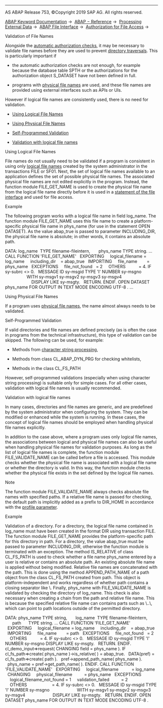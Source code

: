   

* * *

AS ABAP Release 753, ©Copyright 2019 SAP AG. All rights reserved.

[ABAP Keyword Documentation](https://help.sap.com/doc/abapdocu_753_index_htm/7.53/en-US/abenabap.htm) →  [ABAP − Reference](https://help.sap.com/doc/abapdocu_753_index_htm/7.53/en-US/abenabap_reference.htm) →  [Processing External Data](https://help.sap.com/doc/abapdocu_753_index_htm/7.53/en-US/abenabap_language_external_data.htm) →  [ABAP File Interface](https://help.sap.com/doc/abapdocu_753_index_htm/7.53/en-US/abenabap_language_files.htm) →  [Authorization for File Access](https://help.sap.com/doc/abapdocu_753_index_htm/7.53/en-US/abendataset_auth.htm) → 

Validation of File Names

Alongside the [automatic authorization checks](https://help.sap.com/doc/abapdocu_753_index_htm/7.53/en-US/abenfile_interface_authority.htm), it may be necessary to validate file names before they are used to prevent [directory traversals](https://help.sap.com/doc/abapdocu_753_index_htm/7.53/en-US/abendirectory_traversal_glosry.htm "Glossary Entry"). This is particularly important if

-   the automatic authorization checks are not enough, for example because the database table SPTH or the authorizations for the authorization object S\_DATASET have not been defined in full.

-   programs with [physical file names](https://help.sap.com/doc/abapdocu_753_index_htm/7.53/en-US/abenphysical_filename_glosry.htm "Glossary Entry") are used, and these file names are provided using external interfaces such as APIs or UIs.

However if logical file names are consistently used, there is no need for validation.

-   [Using Logical File Names](#@@ITOC@@ABENDATASET_AUTH_SELF_1)

-   [Using Physical File Names](#@@ITOC@@ABENDATASET_AUTH_SELF_2)

-   [Self-Programmed Validation](#@@ITOC@@ABENDATASET_AUTH_SELF_3)

-   [Validation with logical file names](#@@ITOC@@ABENDATASET_AUTH_SELF_4)

Using Logical File Names

File names do not usually need to be validated if a program is consistent in using only [logical file names](https://help.sap.com/doc/abapdocu_753_index_htm/7.53/en-US/abenlogical_filename_glosry.htm "Glossary Entry") created by the system administrator in the transactions FILE or SF01. Next, the set of logical file names available to an application defines the set of possible physical file names. The associated physical file names are not edited explicitly in the program. Instead, the function module FILE\_GET\_NAME is used to create the physical file name from the logical file name directly before it is used in a [statement of the file interface](https://help.sap.com/doc/abapdocu_753_index_htm/7.53/en-US/abenfile_interface_statements.htm) and used for file access.

Example

The following program works with a logical file name in field log\_name. The function module FILE\_GET\_NAME uses this file name to create a platform-specific physical file name in phys\_name (for use in the statement OPEN DATASET). As the value abap\_true is passed to parameter INCLUDING\_DIR, the physical file name is absolute; in other words, it contains an absolute path.

DATA: log\_name  TYPE filename-fileintern,
      phys\_name TYPE string.
...
CALL FUNCTION 'FILE\_GET\_NAME'
  EXPORTING
    logical\_filename = log\_name
    including\_dir    = abap\_true
  IMPORTING
    file\_name        = phys\_name
  EXCEPTIONS
    file\_not\_found   = 2
    OTHERS           = 4.
IF sy-subrc <> 0.
  MESSAGE ID sy-msgid TYPE 'I' NUMBER sy-msgno
                      WITH sy-msgv1 sy-msgv2 sy-msgv3 sy-msgv4
                      DISPLAY LIKE sy-msgty.
  RETURN.
ENDIF.
OPEN DATASET phys\_name FOR OUTPUT IN TEXT MODE ENCODING UTF-8 .
...

Using Physical File Names

If a program uses [physical file names](https://help.sap.com/doc/abapdocu_753_index_htm/7.53/en-US/abenphysical_filename_glosry.htm "Glossary Entry"), the name almost always needs to be validated.

Self-Programmed Validation

If valid directories and file names are defined precisely (as is often the case in programs from the technical infrastructure), this type of validation can be skipped. The following can be used, for example:

-   Methods from [character string processing](https://help.sap.com/doc/abapdocu_753_index_htm/7.53/en-US/abenabap_data_string.htm),

-   Methods from class CL\_ABAP\_DYN\_PRG for checking whitelists,

-   Methods in the class CL\_FS\_PATH

However, self-programmed validations (especially when using character string processing) is suitable only for simple cases. For all other cases, validation with logical file names is usually recommended.

Validation with logical file names

In many cases, directories and file names are generic, and are predefined by the system administrator when configuring the system. They can be modified or enhanced while the system is running. In these cases, the concept of logical file names should be employed when handling physical file names explicitly.

In addition to the case above, where a program uses only logical file names, the associations between logical and physical file names can also be useful when handling physical file names for validation purposes. As long as the list of logical file names is complete, the function module FILE\_VALIDATE\_NAME can be called before a file is accessed. This module checks whether the physical file name is associated with a logical file name or whether the directory is valid. In this way, the function module checks whether the physical file exists in the set defined by the logical file names.

Note

The function module FILE\_VALIDATE\_NAME always checks absolute file names with specified paths. If a relative file name is passed for checking, the default path is implicitly added as a prefix to DIR\_HOME in accordance with the [profile parameter](https://help.sap.com/doc/abapdocu_753_index_htm/7.53/en-US/abenprofile_parameter_glosry.htm "Glossary Entry").

Example

Validation of a directory. For a directory, the logical file name contained in log\_name must have been created in the format DIR using transaction FILE. The function module FILE\_GET\_NAME provides the platform-specific path for this directory in path. For a directory, the value abap\_true must be passed to parameter INCLUDING\_DIR, otherwise the function module is terminated with an exception. The method IS\_RELATIVE of class CL\_FS\_PATH is used to check whether a file name phys\_name entered by a user is relative or contains an absolute path. An existing absolute file name is applied without being modified. Relative file names are concatenated with the path. This is done using the method APPEND\_PATH\_NAME of a path object from the class CL\_FS\_PATH created from path. This object is platform-independent and works regardless of whether path contains a closing separator like \\. Finally, phys\_name with FILE\_VALIDATE\_NAME is validated by checking the directory of log\_name. This check is also necessary when creating a chain from the path and relative file name. This is because the specified relative file name can contains parts such as \\..\\, which can point to path locations outside of the permitted directory.

DATA: phys\_name TYPE string,
      log\_name  TYPE filename-fileintern,
      path      TYPE string.
...
CALL FUNCTION 'FILE\_GET\_NAME'
  EXPORTING
    logical\_filename = log\_name
    including\_dir    = abap\_true
  IMPORTING
    file\_name        = path
  EXCEPTIONS
    file\_not\_found   = 2
    OTHERS           = 4.
IF sy-subrc <> 0.
  MESSAGE ID sy-msgid TYPE 'I' NUMBER sy-msgno DISPLAY LIKE sy-msgty.
  RETURN.
ENDIF.
cl\_demo\_input=>request( CHANGING field = phys\_name ).
IF cl\_fs\_path=>create( phys\_name )->is\_relative( ) = abap\_true.
  DATA(pref) = cl\_fs\_path=>create( path ).
  pref->append\_path\_name( phys\_name ).
  phys\_name = pref->get\_path\_name( ).
ENDIF.
CALL FUNCTION 'FILE\_VALIDATE\_NAME'
  EXPORTING
    logical\_filename           = log\_name
  CHANGING
    physical\_filename          = phys\_name
  EXCEPTIONS
    logical\_filename\_not\_found = 1
    validation\_failed          = 2
    OTHERS                     = 4.
IF sy-subrc <> 0.
  MESSAGE ID sy-msgid TYPE 'I' NUMBER sy-msgno
                      WITH sy-msgv1 sy-msgv2 sy-msgv3 sy-msgv4
                      DISPLAY LIKE sy-msgty.
  RETURN.
ENDIF.
OPEN DATASET phys\_name FOR OUTPUT IN TEXT MODE ENCODING UTF-8 .